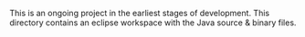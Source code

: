 This is an ongoing project in the earliest stages of development. This 
directory contains an eclipse workspace with the Java source & binary files.
